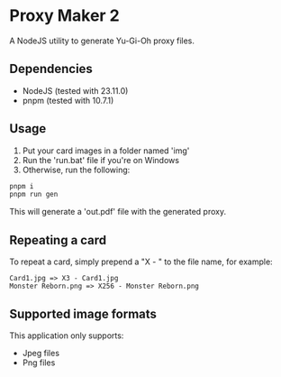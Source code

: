# Proxy Maker 2

A NodeJS utility to generate Yu-Gi-Oh proxy files.

## Dependencies

- NodeJS (tested with 23.11.0)
- pnpm (tested with 10.7.1)

## Usage

1. Put your card images in a folder named 'img'
2. Run the 'run.bat' file if you're on Windows
3. Otherwise, run the following:

```sh
pnpm i
pnpm run gen
```

This will generate a 'out.pdf' file with the generated proxy.

## Repeating a card

To repeat a card, simply prepend a "X<number> - " to the file name, for example:

```
Card1.jpg => X3 - Card1.jpg
Monster Reborn.png => X256 - Monster Reborn.png
```

## Supported image formats

This application only supports:

- Jpeg files
- Png files
